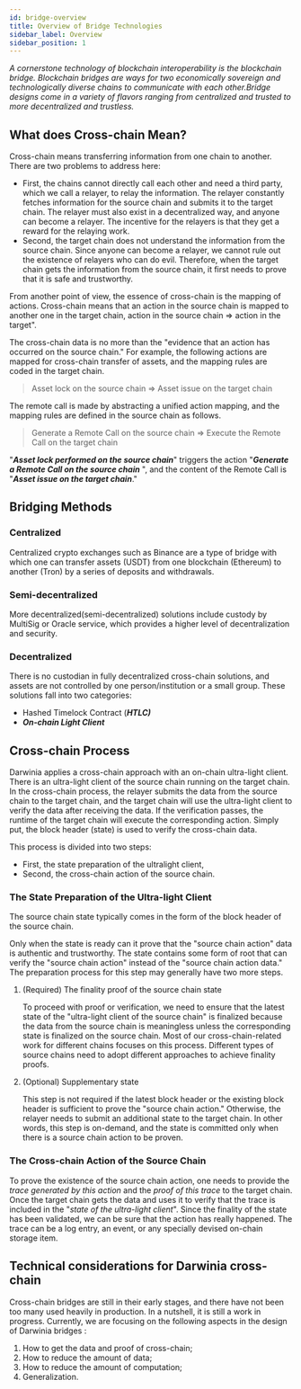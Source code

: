 ```yaml
---
id: bridge-overview
title: Overview of Bridge Technologies
sidebar_label: Overview
sidebar_position: 1
---
```


*A cornerstone technology of blockchain interoperability is the blockchain bridge. Blockchain bridges are ways for two economically sovereign and technologically diverse chains to communicate with each other.Bridge designs come in a variety of flavors ranging from centralized and trusted to more decentralized and trustless.*

## What does Cross-chain Mean?

Cross-chain means transferring information from one chain to another. There are two problems to address here:

- First, the chains cannot directly call each other and need a third party, which we call a relayer, to relay the information. The relayer constantly fetches information for the source chain and submits it to the target chain. The relayer must also exist in a decentralized way, and anyone can become a relayer. The incentive for the relayers is that they get a reward for the relaying work.
- Second, the target chain does not understand the information from the source chain. Since anyone can become a relayer, we cannot rule out the existence of relayers who can do evil. Therefore, when the target chain gets the information from the source chain, it first needs to prove that it is safe and trustworthy.

From another point of view, the essence of cross-chain is the mapping of actions. Cross-chain means that an action in the source chain is mapped to another one in the target chain, action in the source chain ⇒ action in the target".

The cross-chain data is no more than the "evidence that an action has occurred on the source chain." For example, the following actions are mapped for cross-chain transfer of assets, and the mapping rules are coded in the target chain.

> Asset lock on the source chain ⇒ Asset issue on the target chain
> 

The remote call is made by abstracting a unified action mapping, and the mapping rules are defined in the source chain as follows.

> Generate a Remote Call on the source chain ⇒ Execute the Remote Call on the target chain
> 

"***Asset lock performed on the source chain***" triggers the action "***Generate a Remote Call on the source chain*** ",  and the content of the Remote Call is "***Asset issue on the target chain***."

## Bridging Methods

### Centralized

Centralized crypto exchanges such as Binance are a type of bridge with which one can transfer assets (USDT) from one blockchain (Ethereum) to another (Tron) by a series of deposits and withdrawals.

### Semi-decentralized

More decentralized(semi-decentralized) solutions include custody by MultiSig or Oracle service, which provides a higher level of decentralization and security.

### Decentralized

There is no custodian in fully decentralized cross-chain solutions, and assets are not controlled by one person/institution or a small group. These solutions fall into two categories:

- Hashed Timelock Contract (***HTLC)***
- ***On-chain Light Client***

## Cross-chain Process

Darwinia applies a cross-chain approach with an on-chain ultra-light client. There is an ultra-light client of the source chain running on the target chain. In the cross-chain process, the relayer submits the data from the source chain to the target chain, and the target chain will use the ultra-light client to verify the data after receiving the data. If the verification passes,  the runtime of the target chain will execute the corresponding action. Simply put, the block header (state) is used to verify the cross-chain data.

This process is divided into two steps:

- First, the state preparation of the ultralight client,
- Second, the cross-chain action of the source chain.

### The State Preparation of the Ultra-light Client

The source chain state typically comes in the form of the block header of the source chain.

Only when the state is ready can it prove that the "source chain action" data is authentic and trustworthy.  The state contains some form of root that can verify the "source chain action" instead of the "source chain action data." The preparation process for this step may generally have two more steps.

1. (Required) The finality proof of the source chain state
    
    To proceed with proof or verification, we need to ensure that the latest state of the "ultra-light client of the source chain" is finalized because the data from the source chain is meaningless unless the corresponding state is finalized on the source chain. Most of our cross-chain-related work for different chains focuses on this process. Different types of source chains need to adopt different approaches to achieve finality proofs.
    
2. (Optional) Supplementary state
    
    This step is not required if the latest block header or the existing block header is sufficient to prove the "source chain action." Otherwise, the relayer needs to submit an additional state to the target chain. In other words, this step is on-demand, and the state is committed only when there is a source chain action to be proven.
    

### The Cross-chain Action of the Source Chain

To prove the existence of the source chain action, one needs to provide the *trace generated by this action* and the *proof of this trace* to the target chain. Once the target chain gets the data and uses it to verify that the trace is included in the "*state of the ultra-light client*". Since the finality of the state has been validated, we can be sure that the action has really happened. The trace can be a log entry, an event, or any specially devised on-chain storage item.

## Technical considerations for Darwinia cross-chain

Cross-chain bridges are still in their early stages, and there have not been too many used heavily in production. In a nutshell, it is still a work in progress. Currently, we are focusing on the following aspects in the design of Darwinia bridges : 

1. How to get the data and proof of cross-chain;
2. How to reduce the amount of data;
3. How to reduce the amount of computation;
4. Generalization.
